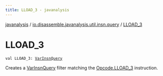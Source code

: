 ```yaml
---
title: LLOAD_3 - javanalysis
---
```


[javanalysis](../index.html) / [io.disassemble.javanalysis.util.insn.query](index.html) / [LLOAD_3](./-l-l-o-a-d_3.html)

# LLOAD_3

`val LLOAD_3: `[`VarInsnQuery`](-var-insn-query/index.html)

Creates a [VarInsnQuery](-var-insn-query/index.html) filter matching the [Opcode.LLOAD_3](#) instruction.

